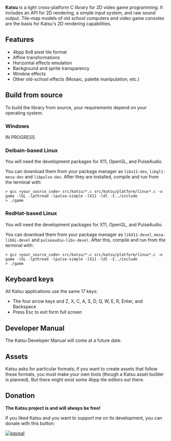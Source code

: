 
**Katsu** is a light cross-platform C library for 2D video game programming. It 
includes an API for 2D rendering, a simple input system, and raw sound output. 
Tile-map models of old school computers and video game consoles are the basis 
for Katsu's 2D rendering capabilities.


## Features

+ 4bpp 8x8 pixel tile format
+ Affine transformations
+ Horizontal effects emulation
+ Background and sprite transparency
+ Window effects
+ Other old-school effects (Mosaic, palette manipulation, etc.)


## Build from source

To build the library from source, your requirements depend on your operating system.

### Windows

IN PROGRESS

### Deibain-based Linux

You will need the development packages for X11, OpenGL, and PulseAudio.

You can download them from your package manager as ```libx11-dev```, ```libgl1-mesa-dev``` 
and ```libpulse-dev```. After they are installed, compile and run from the terminal with:

```
> gcc <your_source_code> src/katsu/*.c src/katsu/platform/linux*.c -o game -lGL -lpthread -lpulse-simple -lX11 -ldl -I../include
> ./game
```

### RedHat-based Linux

You will need the development packages for X11, OpenGL, and PulseAudio.

You can download them from your package manager as ```libX11-devel```, ```mesa-libGL-devel``` 
and ```pulseaudio-libs-devel```. After this, compile and run from the terminal with:

```
> gcc <your_source_code> src/katsu/*.c src/katsu/platform/linux*.c -o game -lGL -lpthread -lpulse-simple -lX11 -ldl -I../include
> ./game
```

## Keyboard keys

All Katsu applications use the same 17 keys:

- The four arrow keys and Z, X, C, A, S, D, Q, W, E, R, Enter, and Backspace
- Press Esc to exit form full screen


## Developer Manual

The Katsu Developer Manual will come at a future date.

## Assets

Katsu asks for particular formats; if you want to create assets that follow these 
formats, you must make your own tools (though a Katsu asset builder is planned). 
But there might exist some 4bpp tile editors out there.

## Donation
**The Katsu project is and will always be free!**

If you liked Katsu and you want to support me on its development, you can donate with this button:

[![paypal](https://www.paypalobjects.com/en_US/i/btn/btn_donateCC_LG.gif)](https://www.paypal.com/donate?hosted_button_id=H9AEAYCDAYCB6)






